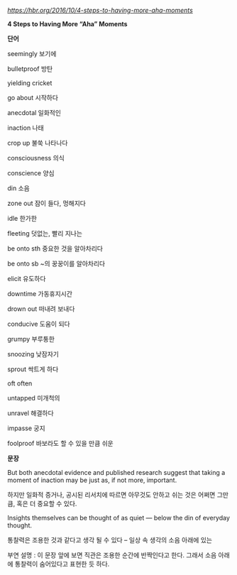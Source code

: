 *https://hbr.org/2016/10/4-steps-to-having-more-aha-moments*

**4 Steps to Having More “Aha” Moments**

**단어**

seemingly 보기에

bulletproof 방탄

yielding cricket

go about 시작하다

anecdotal 일화적인

inaction 나태

crop up 불쑥 나타나다

consciousness 의식

conscience 양심

din 소음

zone out 잠이 들다, 멍해지다

idle 한가한

fleeting 덧없는, 빨리 지나는

be onto sth 중요한 것을 알아차리다

be onto sb ~의 꿍꿍이를 알아차리다

elicit 유도하다

downtime 가동휴지시간

drown out 떠내려 보내다

conducive 도움이 되다

grumpy 부루퉁한

snoozing 낮잠자기

sprout 싹트게 하다

oft often

untapped 미개척의

unravel 해결하다

impasse 궁지

foolproof 바보라도 할 수 있을 만큼 쉬운

**문장**

But both anecdotal evidence and published research suggest that taking a moment of inaction may be just as, if not more, important.

하지만 일화적 증거나, 공시된 리서치에 따르면 아무것도 안하고 쉬는 것은 어쩌면 그만큼, 혹은 더 중요할 수 있다.

Insights themselves can be thought of as quiet — below the din of everyday thought.

통찰력은 조용한 것과 같다고 생각 될 수 있다 – 일상 속 생각의 소음 아래에 있는

부연 설명 : 이 문장 앞에 보면 직관은 조용한 순간에 반짝인다고 한다. 그래서 소음 아래에 통찰력이 숨어있다고 표현한 듯 하다.
